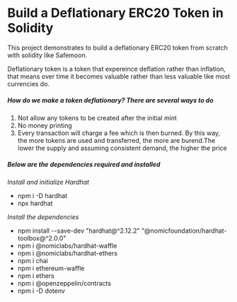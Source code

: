 # Build a Deflationary ERC20 Token in Solidity

This project demonstrates to build a deflationary ERC20 token from scratch with solidity like Safemoon. 

Deflationary token is a token that expereince deflation rather than inflation, that means over time it becomes valuable rather than less valuable like most currencies do. 

##### How do we make a token deflationary? There are several ways to do
1. Not allow any tokens to be created after the initial mint
2. No money printing
3. Every transaction will charge a fee which is then burned. By this way, the more tokens are used and transferred, the more are burend.The lower the supply and assuming consistent demand, the higher the price

##### Below are the dependencies required and installed
*Install and initialize Hardhat*
- npm i -D hardhat
- npx hardhat

*Install the dependencies*
- npm install --save-dev "hardhat@^2.12.2" "@nomicfoundation/hardhat-toolbox@^2.0.0"
- npm i @nomiclabs/hardhat-waffle
- npm i @nomiclabs/hardhat-ethers
- npm i chai
- npm i ethereum-waffle
- npm i ethers
- npm i @openzeppelin/contracts
- npm i -D dotenv